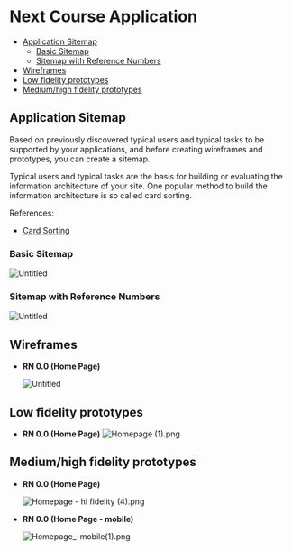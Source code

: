 # Next Course Application <!-- omit in toc -->

- [Application Sitemap](#application-sitemap)
  - [Basic Sitemap](#basic-sitemap)
  - [Sitemap with Reference Numbers](#sitemap-with-reference-numbers)
- [Wireframes](#wireframes)
- [Low fidelity prototypes](#low-fidelity-prototypes)
- [Medium/high fidelity prototypes](#mediumhigh-fidelity-prototypes)

## Application Sitemap

Based on previously discovered typical users and typical tasks to be supported by your applications, and before creating wireframes and prototypes, you can create a sitemap.

Typical users and typical tasks are the basis for building or evaluating the information architecture of your site. One popular method to build the information architecture is so called card sorting.

References:

- [Card Sorting](https://www.usability.gov/how-to-and-tools/methods/card-sorting.html)

### Basic Sitemap

![Untitled](Next%20Course%20Application%200bb9599b47564744849af62c6ae58795/Untitled.png)

### Sitemap with Reference Numbers

![Untitled](Next%20Course%20Application%200bb9599b47564744849af62c6ae58795/Untitled%201.png)

## Wireframes

- **RN 0.0 (Home Page)**
    
    ![Untitled](Next%20Course%20Application%200bb9599b47564744849af62c6ae58795/Untitled%202.png)
    

## Low fidelity prototypes

- **RN 0.0 (Home Page)**
    ![Homepage (1).png](Next%20Course%20Application%200bb9599b47564744849af62c6ae58795/Homepage_(1).png)


## Medium/high fidelity prototypes

- **RN 0.0 (Home Page)**

    ![Homepage - hi fidelity (4).png](Next%20Course%20Application%200bb9599b47564744849af62c6ae58795/Homepage_-_hi_fidelity_(4).png)

- **RN 0.0 (Home Page - mobile)**

    ![Homepage_-_mobile_(1).png](Next%20Course%20Application%200bb9599b47564744849af62c6ae58795/Homepage_-_mobile_(1).png)
